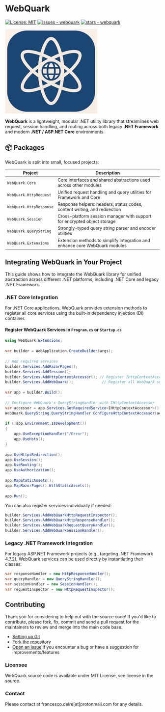 # WebQuark

[![License: MIT](https://img.shields.io/badge/License-MIT-yellow.svg)](https://opensource.org/licenses/MIT)
[![issues - webquark](https://img.shields.io/github/issues/engineering87/WebQuark)](https://github.com/engineering87/WebQuark/issues)
[![stars - webquark](https://img.shields.io/github/stars/engineering87/WebQuark?style=social)](https://github.com/engineering87/WebQuark)


<img src="https://github.com/engineering87/WebQuark/blob/main/img/WebQuark_logo.jpg" width="300">

**WebQuark** is a lightweight, modular .NET utility library that streamlines web request, session handling, and routing across both legacy **.NET Framework** and modern **.NET / ASP.NET Core** environments.

## 📦 Packages

WebQuark is split into small, focused projects:

| Project                    | Description                                                                 |
|----------------------------|-----------------------------------------------------------------------------|
| `WebQuark.Core`            | Core interfaces and shared abstractions used across other modules           |
| `WebQuark.HttpRequest`     | Unified request handling and query utilities for Framework and Core         |
| `WebQuark.HttpResponse`    | Response helpers: headers, status codes, content writing, and redirection   |
| `WebQuark.Session`         | Cross-platform session manager with support for encrypted object storage    |
| `WebQuark.QueryString`     | Strongly-typed query string parser and encoder utilities                    |
| `WebQuark.Extensions`      | Extension methods to simplify integration and enhance core WebQuark modules |

## Integrating WebQuark in Your Project
This guide shows how to integrate the WebQuark library for unified abstraction across different .NET platforms, including .NET Core and legacy .NET Framework.

### .NET Core Integration
For .NET Core applications, WebQuark provides extension methods to register all core services using the built-in dependency injection (DI) container.

#### Register WebQuark Services in `Program.cs` or `Startup.cs`

```csharp
using WebQuark.Extensions;

var builder = WebApplication.CreateBuilder(args);

// Add required services
builder.Services.AddRazorPages();
builder.Services.AddSession();
builder.Services.AddHttpContextAccessor(); // Register IHttpContextAccessor
builder.Services.AddWebQuark();             // Register all WebQuark services

var app = builder.Build();

// Configure WebQuark's QueryStringHandler with IHttpContextAccessor
var accessor = app.Services.GetRequiredService<IHttpContextAccessor>();
WebQuark.QueryString.QueryStringHandler.ConfigureHttpContextAccessor(accessor);

if (!app.Environment.IsDevelopment())
{
    app.UseExceptionHandler("/Error");
    app.UseHsts();
}

app.UseHttpsRedirection();
app.UseSession();
app.UseRouting();
app.UseAuthorization();

app.MapStaticAssets();
app.MapRazorPages().WithStaticAssets();

app.Run();
```

You can also register services individually if needed:

```csharp
builder.Services.AddWebQuarkHttpRequestInspector();
builder.Services.AddWebQuarkHttpResponseHandler();
builder.Services.AddWebQuarkRequestQueryHandler();
builder.Services.AddWebQuarkSessionHandler();
```

### Legacy .NET Framework Integration
For legacy ASP.NET Framework projects (e.g., targeting .NET Framework 4.7.2), WebQuark services can be used directly by instantiating their classes:

```csharp
var responseHandler = new HttpResponseHandler();
var queryHandler = new QueryStringHandler();
var sessionHandler = new SessionHandler();
var requestInspector = new HttpRequestInspector();
```

## Contributing
Thank you for considering to help out with the source code!
If you'd like to contribute, please fork, fix, commit and send a pull request for the maintainers to review and merge into the main code base.

 * [Setting up Git](https://docs.github.com/en/get-started/getting-started-with-git/set-up-git)
 * [Fork the repository](https://docs.github.com/en/pull-requests/collaborating-with-pull-requests/working-with-forks/fork-a-repo)
 * [Open an issue](https://github.com/engineering87/WebQuark/issues) if you encounter a bug or have a suggestion for improvements/features

### Licensee
WebQuark source code is available under MIT License, see license in the source.

### Contact
Please contact at francesco.delre[at]protonmail.com for any details.
